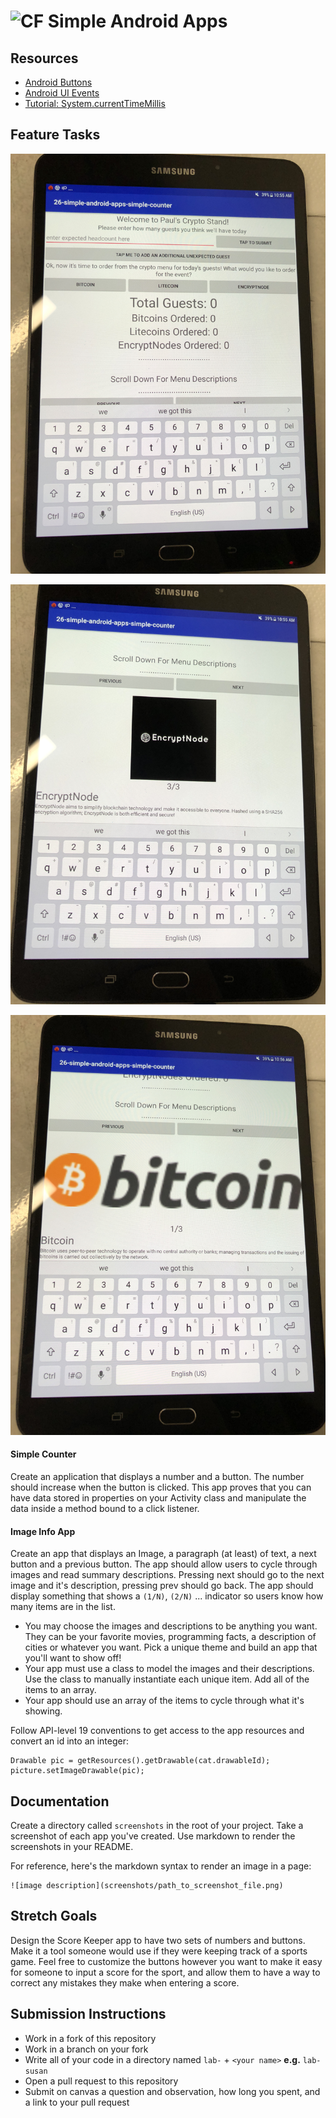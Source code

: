 # ![CF](http://i.imgur.com/7v5ASc8.png) Simple Android Apps

## Resources  
  * [Android Buttons](https://developer.android.com/guide/topics/ui/controls/button.html)
  * [Android UI Events](https://developer.android.com/guide/topics/ui/ui-events.html)
  * [Tutorial: System.currentTimeMillis](https://www.tutorialspoint.com/java/lang/system_currenttimemillis.htm)
  
## Feature Tasks

![](IMG_2073.JPG)

![](IMG_2074.JPG)

![](IMG_2075.JPG)


  
#### Simple Counter
Create an application that displays a number and a button. The number should
increase when the button is clicked. This app proves that you can have data
stored in properties on your Activity class and manipulate the data inside a
method bound to a click listener.

#### Image Info App
Create an app that displays an Image, a paragraph (at least) of text, a next
button and a previous button. The app should allow users to cycle through images
and read summary descriptions. Pressing next should go to the next image and
it's description, pressing prev should go back. The app should display something
that shows a `(1/N)`, `(2/N)` ... indicator so users know how many items are
in the list.

* You may choose the images and descriptions to be anything you want. They can
  be your favorite movies, programming facts, a description of cities or
  whatever you want. Pick a unique theme and build an app that you'll want to
  show off!
* Your app must use a class to model the images and their descriptions.
  Use the class to manually instantiate each unique item. Add all of the items
  to an array.
* Your app should use an array of the items to cycle through what it's showing.

Follow API-level 19 conventions to get access to the app resources and convert
an id into an integer:

```
Drawable pic = getResources().getDrawable(cat.drawableId);
picture.setImageDrawable(pic);
```

## Documentation
Create a directory called `screenshots` in the root of your project. Take a
screenshot of each app you've created. Use markdown to render the screenshots
in your README.

For reference, here's the markdown syntax to render an image in a page:

```
![image description](screenshots/path_to_screenshot_file.png)
```

## Stretch Goals
Design the Score Keeper app to have two sets of numbers and
buttons. Make it a tool someone would use if they were keeping track of
a sports game. Feel free to customize the buttons however you want to make it
easy for someone to input a score for the sport, and allow them to have a way
to correct any mistakes they make when entering a score.

## Submission Instructions
* Work in a fork of this repository
* Work in a branch on your fork
* Write all of your code in a directory named `lab-` + `<your name>` **e.g.** `lab-susan`
* Open a pull request to this repository
* Submit on canvas a question and observation, how long you spent, and a link to
  your pull request
